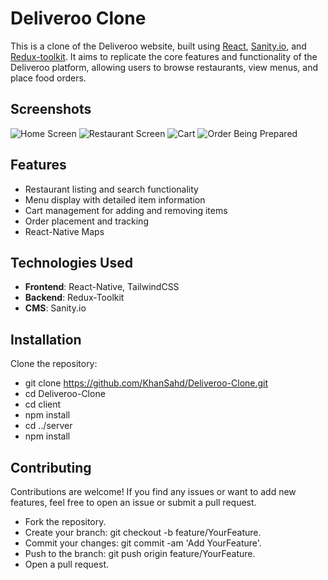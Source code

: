 # Deliveroo Clone

This is a clone of the Deliveroo website, built using [React](https://reactjs.org/), [Sanity.io](https://www.sanity.io/), and [Redux-toolkit](https://redux-toolkit.js.org/). It aims to replicate the core features and functionality of the Deliveroo platform, allowing users to browse restaurants, view menus, and place food orders.

## Screenshots

![Home Screen]("https://github.com/KhanSahd/Deliveroo-Clone/edit/main/README.md#:~:text=sanity.js-,screenshot,-%2D1.png")
![Restaurant Screen]("./screenshot-2")
![Cart]("./screenshot-3")
![Order Being Prepared]("./screenshot-4")

## Features

- Restaurant listing and search functionality
- Menu display with detailed item information
- Cart management for adding and removing items
- Order placement and tracking
- React-Native Maps

## Technologies Used

- **Frontend**: React-Native, TailwindCSS
- **Backend**: Redux-Toolkit
- **CMS**: Sanity.io

## Installation

Clone the repository:

- git clone https://github.com/KhanSahd/Deliveroo-Clone.git
- cd Deliveroo-Clone
- cd client
- npm install
- cd ../server
- npm install

## Contributing

Contributions are welcome! If you find any issues or want to add new features, feel free to open an issue or submit a pull request.

- Fork the repository.
- Create your branch: git checkout -b feature/YourFeature.
- Commit your changes: git commit -am 'Add YourFeature'.
- Push to the branch: git push origin feature/YourFeature.
- Open a pull request.

